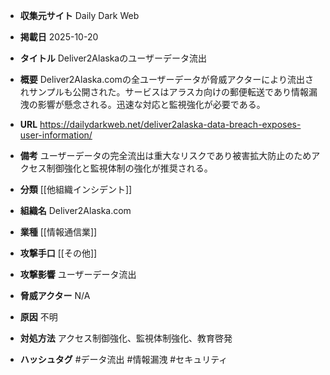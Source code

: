 - **収集元サイト**
Daily Dark Web

- **掲載日**
2025-10-20

- **タイトル**
Deliver2Alaskaのユーザーデータ流出

- **概要**
Deliver2Alaska.comの全ユーザーデータが脅威アクターにより流出されサンプルも公開された。サービスはアラスカ向けの郵便転送であり情報漏洩の影響が懸念される。迅速な対応と監視強化が必要である。

- **URL**
https://dailydarkweb.net/deliver2alaska-data-breach-exposes-user-information/

- **備考**
ユーザーデータの完全流出は重大なリスクであり被害拡大防止のためアクセス制御強化と監視体制の強化が推奨される。

- **分類**
[[他組織インシデント]]

- **組織名**
Deliver2Alaska.com

- **業種**
[[情報通信業]]

- **攻撃手口**
[[その他]]

- **攻撃影響**
ユーザーデータ流出

- **脅威アクター**
N/A

- **原因**
不明

- **対処方法**
アクセス制御強化、監視体制強化、教育啓発

- **ハッシュタグ**
#データ流出 #情報漏洩 #セキュリティ
